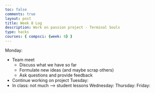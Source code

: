 ```yaml
---
toc: false
comments: true
layout: post
title: Week 8 Log
description: Work on passion project - Terminal Souls
type: hacks
courses: { compsci: {week: 8} }
---
```


Monday:
- Team meet
    - Discuss what we have so far
    - Formulate new ideas (and maybe scrap others)
    - Ask questions and provide feedback
- Continue working on project
Tuesday:
- In class: not much --> student lessons
Wednesday:
Thursday:
Friday: